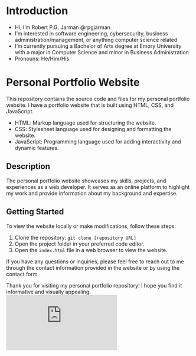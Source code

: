 # Introduction

- Hi, I’m Robert P.G. Jarman @rpgjarman
- I’m interested in software engineering, cybersecurity, business administration/management, or anything computer science related
- I’m currently pursuing a Bachelor of Arts degree at Emory University with a major in Computer Science and minor in Business Administration
- Pronouns: He/Him/His

# Personal Portfolio Website

This repository contains the source code and files for my personal portfolio website. I have a portfolio website that is built using HTML, CSS, and JavaScript.
- HTML: Markup language used for structuring the website.
- CSS: Stylesheet language used for designing and formatting the website.
- JavaScript: Programming language used for adding interactivity and dynamic features.

## Description

The personal portfolio website showcases my skills, projects, and experiences as a web developer. It serves as an online platform to highlight my work and provide information about my background and expertise.

## Getting Started

To view the website locally or make modifications, follow these steps:
1. Clone the repository: `git clone [repository URL]`
2. Open the project folder in your preferred code editor.
3. Open the `index.html` file in a web browser to view the website.

If you have any questions or inquiries, please feel free to reach out to me through the contact information provided in the website or by using the contact form.

Thank you for visiting my personal portfolio repository! I hope you find it informative and visually appealing.
![Portfolio](https://coding-projects-portfolio.s3.amazonaws.com/Personal+Portfolio+Website/index.html)
